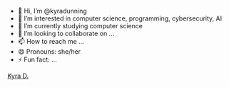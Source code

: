 - 👋 Hi, I’m @kyradunning
- 👀 I’m interested in computer science, programming, cybersecurity, AI
- 🌱 I’m currently studying computer science
- 💞️ I’m looking to collaborate on ...
- 📫 How to reach me ...
- 😄 Pronouns: she/her
- ⚡ Fun fact: ...

<script src="https://platform.linkedin.com/badges/js/profile.js" async defer type="text/javascript"></script>
<div class="badge-base LI-profile-badge" data-locale="en_US" data-size="medium" data-theme="dark" data-type="HORIZONTAL" data-vanity="kyra-dunning" data-version="v1"><a class="badge-base__link LI-simple-link" href="https://au.linkedin.com/in/kyra-dunning?trk=profile-badge">Kyra D.</a></div>

<!---
kyradunning/kyradunning is a ✨ special ✨ repository because its `README.md` (this file) appears on your GitHub profile.
You can click the Preview link to take a look at your changes.
--->

